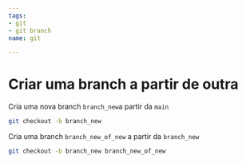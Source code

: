 ```yaml
---
tags:
- git
- git branch
name: git

---
```

# Criar uma branch a partir de outra

Cria uma nova branch `branch_new`a partir da `main` 

```bash
git checkout -b branch_new
```

Cria uma branch `branch_new_of_new` a partir da `branch_new`

```bash
git checkout -b branch_new branch_new_of_new
```